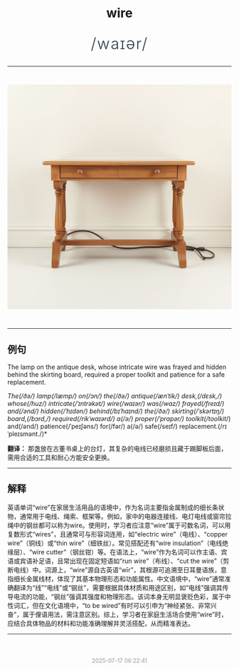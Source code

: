 <div align="center">

# wire

<div style="margin: 30px 0;">
<h1 style="font-size: 2.5em; font-weight: 300; letter-spacing: 2px; margin: 0; color: #2c3e50;">
/waɪər/
</h1>
</div>

</div>

---

<div align="center" style="margin: 40px 0;">

![wire](images/wire.png)

</div>

---

## 例句

The lamp on the antique desk, whose intricate wire was frayed and hidden behind the skirting board, required a proper toolkit and patience for a safe replacement.

*The(/ðə/) lamp(/læmp/) on(/ɔn/) the(/ðə/) antique(/ænˈtik/) desk,(/dɛsk,/) whose(/huz/) intricate(/ˈɪntrəkət/) wire(/waɪər/) was(/wɑz/) frayed(/freɪd/) and(/ənd/) hidden(/ˈhɪdən/) behind(/bɪˈhaɪnd/) the(/ðə/) skirting(/ˈskərtɪŋ/) board,(/bɔrd,/) required(/rikˈwaɪərd/) a(/ə/) proper(/ˈprɑpər/) toolkit(/toolkit*/) and(/ənd/) patience(/ˈpeɪʃəns/) for(/fər/) a(/ə/) safe(/seɪf/) replacement.(/rɪˈpleɪsmənt./)*

**翻译：** 那盏放在古董书桌上的台灯，其复杂的电线已经磨损且藏于踢脚板后面，需用合适的工具和耐心方能安全更换。

---

## 解释

英语单词“wire”在家居生活用品的语境中，作为名词主要指金属制成的细长条状物，通常用于电线、绳索、框架等。例如，家中的电器连接线、电灯电线或窗帘拉绳中的钢丝都可以称为wire。使用时，学习者应注意“wire”属于可数名词，可以用复数形式“wires”，且通常可与形容词连用，如“electric wire”（电线）、“copper wire”（铜线）或“thin wire”（细铁丝）。常见搭配还有“wire insulation”（电线绝缘层）、“wire cutter”（钢丝钳）等。在语法上，“wire”作为名词可以作主语、宾语或宾语补足语，且常出现在固定短语如“run wire”（布线）、“cut the wire”（剪断电线）中。词源上，“wire”源自古英语“wīr”，其根源可追溯至日耳曼语族，意指细长金属线材，体现了其基本物理形态和功能属性。中文语境中，“wire”通常准确翻译为“线”“电线”或“钢丝”，需要根据具体材质和用途区别，如“电线”强调其传导电流的功能，“钢丝”强调其强度和物理形态。该词本身无明显褒贬色彩，属于中性词汇，但在文化语境中，“to be wired”有时可以引申为“神经紧张、非常兴奋”，属于俚语用法，需注意区别。综上，学习者在家庭生活场合使用“wire”时，应结合具体物品的材料和功能准确理解并灵活搭配，从而精准表达。


---

<div align="center" style="margin-top: 50px;">
<small style="color: #999; font-size: 0.9em;">2025-07-17 06:22:41</small>
</div>
